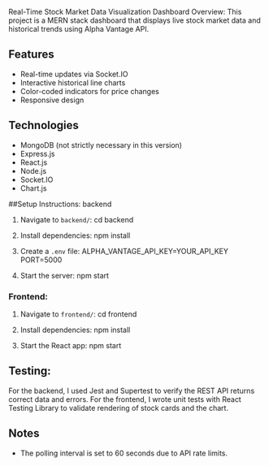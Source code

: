 Real-Time Stock Market Data Visualization Dashboard
Overview: This project is a MERN stack dashboard that displays live stock market data and historical trends using Alpha Vantage API.

## Features
- Real-time updates via Socket.IO
- Interactive historical line charts
- Color-coded indicators for price changes
- Responsive design

## Technologies
- MongoDB (not strictly necessary in this version)
- Express.js
- React.js
- Node.js
- Socket.IO
- Chart.js

##Setup Instructions: backend
1. Navigate to `backend/`:
cd backend

2. Install dependencies:
npm install

3. Create a `.env` file:
ALPHA_VANTAGE_API_KEY=YOUR_API_KEY
PORT=5000

4. Start the server:
npm start

### Frontend:
1. Navigate to `frontend/`:
cd frontend

2. Install dependencies:
npm install

3. Start the React app:
npm start

## Testing: 
For the backend, I used Jest and Supertest to verify the REST API returns correct data and errors.
For the frontend, I wrote unit tests with React Testing Library to validate rendering of stock cards and the chart.

## Notes
- The polling interval is set to 60 seconds due to API rate limits.

